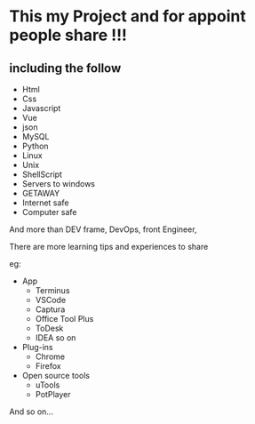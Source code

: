 # This my Project and for appoint people share !!!

## including the follow

- Html
- Css
- Javascript
- Vue
- json
- MySQL
- Python
- Linux
- Unix
- ShellScript
- Servers to windows
- GETAWAY
- Internet safe
- Computer safe

And more than DEV frame, DevOps, front Engineer,

There are more learning tips and experiences to share

eg:

- App
  - Terminus
  - VSCode
  - Captura
  - Office Tool Plus
  - ToDesk
  - IDEA so on
- Plug-ins
  - Chrome
  - Firefox
- Open source tools
  - uTools
  - PotPlayer

And so on...
